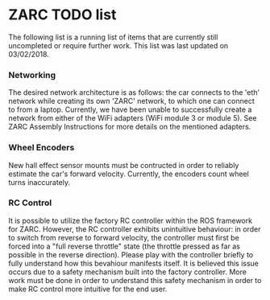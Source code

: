 # ZARC TODO list

The following list is a running list of items that are currently still uncompleted or require further work. This list was last updated on 03/02/2018.

### Networking

The desired network architecture is as follows: the car connects to the 'eth' network while creating its own 'ZARC' network, to which one can connect to from a laptop. Currently, we have been unable to successfully create a network from either of the WiFi adapters (WiFi module 3 or module 5). See ZARC Assembly Instructions for more details on the mentioned adapters. 

### Wheel Encoders

New hall effect sensor mounts must be contructed in order to reliably estimate the car's forward velocity. Currently, the encoders count wheel turns inaccurately. 

### RC Control

It is possible to utilize the factory RC controller within the ROS framework for ZARC. However, the RC controller exhibits unintuitive behaviour: in order to switch from reverse to forward velocity, the controller must first be forced into a "full reverse throttle" state (the throttle pressed as far as possible in the reverse direction). Please play with the controller briefly to fully understand how this bevahiour manifests itself. It is believed this issue occurs due to a safety mechanism built into the factory controller. More work must be done in order to understand this safety mechanism in order to make RC control more intuitive for the end user. 